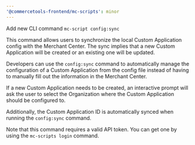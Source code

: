 ```yaml
---
'@commercetools-frontend/mc-scripts': minor
---
```


Add new CLI command `mc-script config:sync`

This command allows users to synchronize the local Custom Application config with the Merchant Center. The sync implies that a new Custom Application will be created or an existing one will be updated.

Developers can use the `config:sync` command to automatically manage the configuration of a Custom Application from the config file instead of having to manually fill out the information in the Merchant Center.

If a new Custom Application needs to be created, an interactive prompt will ask the user to select the Organization where the Custom Application should be configured to.

Additionally, the Custom Application ID is automatically synced when running the `config:sync` command.

Note that this command requires a valid API token. You can get one by using the `mc-scripts login` command.
